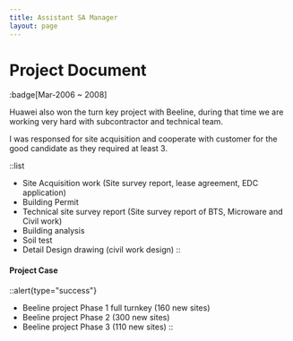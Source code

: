 ```yaml
---
title: Assistant SA Manager
layout: page
---
```


# Project Document

:badge[Mar-2006 ~ 2008]

Huawei also won the turn key project with Beeline, during that time we are working very hard with subcontractor and technical team.

I was responsed for site acquisition and cooperate with customer for the good candidate as they required at least 3.

::list
- Site Acquisition work (Site survey report, lease agreement, EDC application)
- Building Permit
- Technical site survey report (Site survey report of BTS, Microware and Civil work)
- Building analysis
- Soil test
- Detail Design drawing (civil work design)
::

#### Project Case

::alert{type="success"}
- Beeline project Phase 1 full turnkey (160 new sites)
- Beeline project Phase 2 (300 new sites)
- Beeline project Phase 3 (110 new sites)
::
